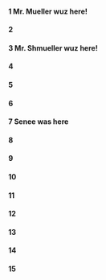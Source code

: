 #### 1 Mr. Mueller wuz here!
#### 2
#### 3 Mr. Shmueller wuz here!
#### 4
#### 5
#### 6
#### 7 Senee was here
#### 8
#### 9
#### 10
#### 11
#### 12
#### 13
#### 14
#### 15
